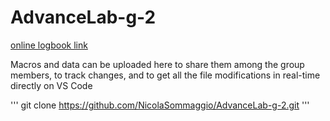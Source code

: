 # AdvanceLab-g-2

[online logbook link](https://hackmd.io/SONAh2dRR829__GncLGHfw) 

Macros and data can be uploaded here to share them among the group members, to track changes, and to get all the file modifications in real-time directly on VS Code

''' git clone https://github.com/NicolaSommaggio/AdvanceLab-g-2.git '''
